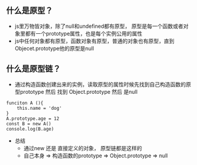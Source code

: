 ## 什么是原型？
* js里万物皆对象，除了null和undefined都有原型， 原型是每一个函数或者对象里都有一个prototype属性，也是每个实例公用的属性
* js中任何对象都有原型，函数对象有原型，普通的对象也有原型，直到Objecet.prototype他的原型是null

## 什么是原型链？
* 通过构造函数创建出来的实例，读取原型的属性时候先找到自己构造函数的原型prototype 然后 找到 Object.prototype 然后 是null
```
funciton A (){
    this.name = 'dog'
}
A.prototype.age = 12
const B = new A()
console.log(B.age)
```

* 总结
    - 通过new 还是 直接定义的对象， 原型链都是这样的   
    - 自己本身 => 构造函数的prototype => Object.prototype => null